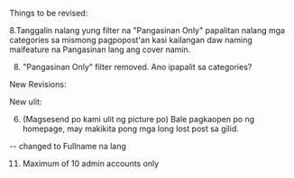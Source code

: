 Things to be revised:

<!-- 7.Dapat may notification din ang user para kung sakaling may magcomment po, alam niya po. -->
8.Tanggalin nalang yung filter na "Pangasinan Only" papalitan nalang mga categories sa mismong pagpopost'an kasi kailangan daw naming maifeature na Pangasinan lang ang cover namin.

<!-- 15. Add Time Lost in fields -->

<!-- 7) Okay -->
8) "Pangasinan Only" filter removed. Ano ipapalit sa categories?


<!-- Fix registration error bug -->


New Revisions:
<!-- 4.	Filtering of lost items. -->
<!-- 7.	Featured lost. -->
<!-- 8.	View found related items when you register or post lost items. -->

<!-- 9.	Notify user once logged in about found items related to your lost item. -->
<!-- 10.	In registration, replace upload photo to image input from webcam/camera for itegrity of photo. -->

<!-- 4. Paanong filtering? -->
<!-- 7. Pangit. Dapat pantay pantay yung priority ng mga lost items. Sorted lang sila from latest post to old -->
<!-- 8. No -->
<!-- 10. Okay  -->

<!-- Note:  -->
<!-- Reach 90 days then delete na -->

New ulit:
<!-- 1.	Facebook type about old missing lost or found items or person. (Magsesend po kami ng screenshot kung papano po yung format. Bale ito po yung alternative po naming sa featured lost and found.) -->
<!-- 2.	Sa registration field po, okay lang daw po mamili ang user kung phone number po ba or email po. Bale pag email ang hindi nalagyan sa field po as long as may phone number na nailagay, okay lang po. -->
<!-- 3.	Ruling of username and password. -->
<!-- 4.	Pag nagpost po, pag may nagpost po ng parehong picture, description, date and time po, hindi po tatanggapin para maiwasan po ang duplication of posts sa lost lang po. -->
<!-- 5.	Users activity log. Para mamonitor po ng mga admins ang mga activity logs po ng users. -->
6.	(Magsesend po kami ulit ng picture po) Bale pagkaopen po ng homepage, may makikita pong mga long lost post sa gilid.
<!-- 7.	Yung sa registration po ulit, Change name to: First Name, Lastname, Middle Name.  --> -- changed to Fullname na lang
<!-- 8.	Accepts multiple photos in lost or found. -->
<!-- 9.	Regarding po sa retrieved, makikita po ulit pala nung user bale lahat po nung mga retrieved. Tapos po pag imamark yung mga posts na retrieved na po, malalagay po yung pangalan kung sino nakaretrieved at kung kalian na mark na retrieve tas pwede po ba maginclude ng photo po pag retrieved na yung items, for proof. -->
<!-- 10.	Regarding po sa upload/webcam thingy, pwede po bang dalawa ang choices nung user? Web/cam or upload photos po pero magaactivate lang po pag naverify yung user yung account gamit po ang picture ulit. -->
11.	Maximum of 10 admin accounts only
